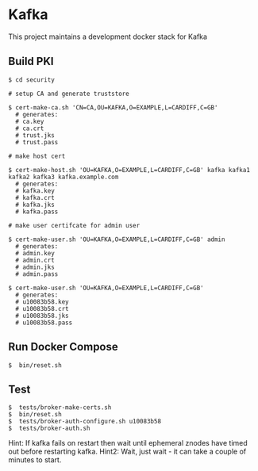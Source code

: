 # Kafka

This project maintains a development docker stack for Kafka

## Build PKI
```
$ cd security

# setup CA and generate truststore

$ cert-make-ca.sh 'CN=CA,OU=KAFKA,O=EXAMPLE,L=CARDIFF,C=GB'
  # generates:
  # ca.key
  # ca.crt
  # trust.jks
  # trust.pass

# make host cert

$ cert-make-host.sh 'OU=KAFKA,O=EXAMPLE,L=CARDIFF,C=GB' kafka kafka1 kafka2 kafka3 kafka.example.com
  # generates:
  # kafka.key
  # kafka.crt
  # kafka.jks
  # kafka.pass

# make user certifcate for admin user

$ cert-make-user.sh 'OU=KAFKA,O=EXAMPLE,L=CARDIFF,C=GB' admin
  # generates:
  # admin.key
  # admin.crt
  # admin.jks
  # admin.pass

$ cert-make-user.sh 'OU=KAFKA,O=EXAMPLE,L=CARDIFF,C=GB'
  # generates:
  # u10083b58.key
  # u10083b58.crt
  # u10083b58.jks
  # u10083b58.pass
```

## Run Docker Compose
```
$  bin/reset.sh
```

## Test
```
$  tests/broker-make-certs.sh
$  bin/reset.sh
$  tests/broker-auth-configure.sh u10083b58
$  tests/broker-auth.sh
```

Hint:  If kafka fails on restart then wait until ephemeral znodes have timed out before restarting kafka.
Hint2: Wait, just wait - it can take a couple of minutes to start.
